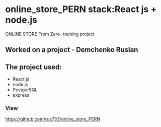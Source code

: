 # online_store_PERN stack:React js + node.js
ONLINE STORE From Zero- training project

## Worked on a project - Demchenko Ruslan

## The project used:
- React js 
- node.js
- PostgreSQL
- express

### View 
https://github.com/rus733/online_store_PERN
